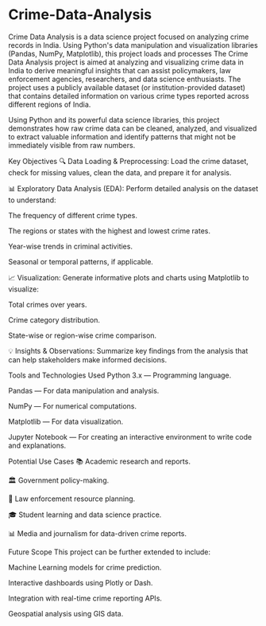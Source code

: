# Crime-Data-Analysis
Crime Data Analysis is a data science project focused on analyzing crime records in India. Using Python's data manipulation and visualization libraries (Pandas, NumPy, Matplotlib), this project loads and processes The Crime Data Analysis project is aimed at analyzing and visualizing crime data in India to derive meaningful insights that can assist policymakers, law enforcement agencies, researchers, and data science enthusiasts. The project uses a publicly available dataset (or institution-provided dataset) that contains detailed information on various crime types reported across different regions of India.

Using Python and its powerful data science libraries, this project demonstrates how raw crime data can be cleaned, analyzed, and visualized to extract valuable information and identify patterns that might not be immediately visible from raw numbers.

Key Objectives
🔍 Data Loading & Preprocessing:
Load the crime dataset, check for missing values, clean the data, and prepare it for analysis.

📊 Exploratory Data Analysis (EDA):
Perform detailed analysis on the dataset to understand:

The frequency of different crime types.

The regions or states with the highest and lowest crime rates.

Year-wise trends in criminal activities.

Seasonal or temporal patterns, if applicable.

📈 Visualization:
Generate informative plots and charts using Matplotlib to visualize:

Total crimes over years.

Crime category distribution.

State-wise or region-wise crime comparison.

💡 Insights & Observations:
Summarize key findings from the analysis that can help stakeholders make informed decisions.

Tools and Technologies Used
Python 3.x — Programming language.

Pandas — For data manipulation and analysis.

NumPy — For numerical computations.

Matplotlib — For data visualization.

Jupyter Notebook — For creating an interactive environment to write code and explanations.

Potential Use Cases
📚 Academic research and reports.

🏛 Government policy-making.

🏢 Law enforcement resource planning.

🎓 Student learning and data science practice.

📊 Media and journalism for data-driven crime reports.

Future Scope
This project can be further extended to include:

Machine Learning models for crime prediction.

Interactive dashboards using Plotly or Dash.

Integration with real-time crime reporting APIs.

Geospatial analysis using GIS data.
